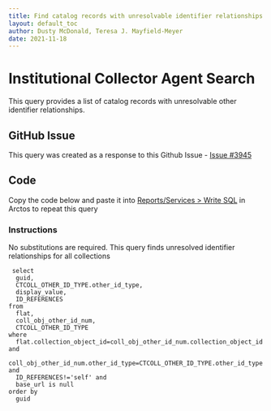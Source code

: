 ```yaml
---
title: Find catalog records with unresolvable identifier relationships
layout: default_toc
author: Dusty McDonald, Teresa J. Mayfield-Meyer
date: 2021-11-18
---
```

# Institutional Collector Agent Search

This query provides a list of catalog records with unresolvable other identifier relationships.

## GitHub Issue
This query was created as a response to this Github Issue - <a href="https://github.com/ArctosDB/arctos/issues/2277#issuecomment-535607332" target="_blank">Issue #3945</a>

## Code
Copy the code below and paste it into <a href="https://arctos.database.museum/tools/userSQL.cfm" target="_blank">Reports/Services > Write SQL</a> in Arctos to repeat this query

### Instructions
No substitutions are required. This query finds unresolved identifier relationships for all collections

```
 select 
  guid,
  CTCOLL_OTHER_ID_TYPE.other_id_type,
  display_value,
  ID_REFERENCES 
from 
  flat,
  coll_obj_other_id_num,
  CTCOLL_OTHER_ID_TYPE 
where 
  flat.collection_object_id=coll_obj_other_id_num.collection_object_id and 
  coll_obj_other_id_num.other_id_type=CTCOLL_OTHER_ID_TYPE.other_id_type and 
  ID_REFERENCES!='self' and 
  base_url is null
order by
  guid
  ```
